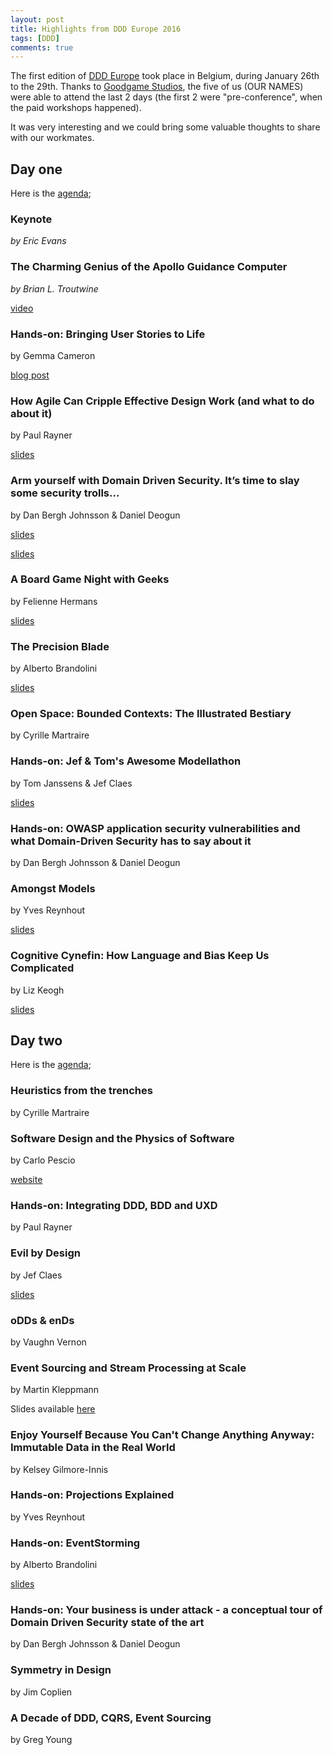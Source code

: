 ```yaml
---
layout: post
title: Highlights from DDD Europe 2016
tags: [DDD]
comments: true
---
```


The first edition of [DDD Europe](http://dddeurope.com/2016) took place in
Belgium, during January 26th to the 29th. Thanks to [Goodgame Studios](http://goodgamestudios.com), 
the five of us (OUR NAMES) were able to attend the last 2 days (the first 2
were "pre-conference", when the paid workshops happened).

It was very interesting and we could bring some valuable thoughts to share with
our workmates.

Day one
-------

Here is the [agenda](http://dddeurope.com/2016/#28th);

### Keynote
*by Eric Evans*

### The Charming Genius of the Apollo Guidance Computer
*by Brian L. Troutwine*

[video](https://www.youtube.com/watch?v=xY45YE7ggng&index=9&list=PLWbHc_FXPo2jB6IZ887vLXsPoympL3KEy)

### Hands-on: Bringing User Stories to Life
by Gemma Cameron

[blog post](http://rubygem.me/2014/07/21/bringing-user-stories-to-life/)

### How Agile Can Cripple Effective Design Work (and what to do about it)
by Paul Rayner

[slides](https://www.yumpu.com/en/document/view/55046442/how-agile-can-cripple-effective-design-work/45)

### Arm yourself with Domain Driven Security. It’s time to slay some security trolls...
by Dan Bergh Johnsson & Daniel Deogun

[slides](http://de.slideshare.net/DanBerghJohnsson/domain-driven-security-at-internetdagarna2014)

[slides](http://de.slideshare.net/OmegapointAcademy/arm-yourself-with-domain-driven-security-its-time-to-slay-some-security-trolls)

### A Board Game Night with Geeks
by Felienne Hermans

[slides](http://de.slideshare.net/Felienne/a-board-game-night-with-geeks-attacking-quarto-ties-with-sat-solvers)

### The Precision Blade
by Alberto Brandolini

[slides](http://de.slideshare.net/ziobrando/the-precision-blade)

### Open Space: Bounded Contexts: The Illustrated Bestiary
by Cyrille Martraire

### Hands-on: Jef & Tom's Awesome Modellathon
by Tom Janssens & Jef Claes

[slides](http://de.slideshare.net/TomJanssens1/tom-and-jefs-awesome-modellathon)

### Hands-on: OWASP application security vulnerabilities and what Domain-Driven Security has to say about it
by Dan Bergh Johnsson & Daniel Deogun

### Amongst Models
by Yves Reynhout

[slides](http://de.slideshare.net/yreynhout/amongst-models)

### Cognitive Cynefin: How Language and Bias Keep Us Complicated
by Liz Keogh

[slides](http://lizkeogh.com/cynefin-for-developers/)

Day two
-------
Here is the [agenda](http://dddeurope.com/2016/#29th);


### Heuristics from the trenches
by Cyrille Martraire

### Software Design and the Physics of Software
by Carlo Pescio

[website](http://www.physicsofsoftware.com/)

### Hands-on: Integrating DDD, BDD and UXD
by Paul Rayner

### Evil by Design
by Jef Claes

[slides](http://de.slideshare.net/jclaes/evil-by-design)

### oDDs & enDs
by Vaughn Vernon

### Event Sourcing and Stream Processing at Scale
by Martin Kleppmann

Slides available [here](https://speakerdeck.com/ept/event-sourcing-and-stream-processing-at-scale)

### Enjoy Yourself Because You Can't Change Anything Anyway: Immutable Data in the Real World
by Kelsey Gilmore-Innis

### Hands-on: Projections Explained
by Yves Reynhout

### Hands-on: EventStorming
by Alberto Brandolini

[slides](http://ziobrando.blogspot.de/2013/11/introducing-event-storming.html)

### Hands-on: Your business is under attack - a conceptual tour of Domain Driven Security state of the art
by Dan Bergh Johnsson & Daniel Deogun

### Symmetry in Design
by Jim Coplien

### A Decade of DDD, CQRS, Event Sourcing
by Greg Young

